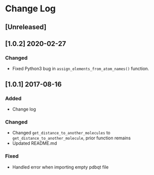 # Change Log

## [Unreleased]

## [1.0.2] 2020-02-27
### Changed
- Fixed Python3 bug in `assign_elements_from_atom_names()` function.

## [1.0.1] 2017-08-16
### Added
- Change log

### Changed
- Changed `get_distance_to_another_molecules` to `get_distance_to_another_molecule`, prior function remains
- Updated README.md

### Fixed
- Handled error when importing empty pdbqt file
